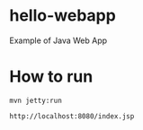 # hello-webapp

Example of Java Web App

# How to run

	mvn jetty:run

	http://localhost:8080/index.jsp

	